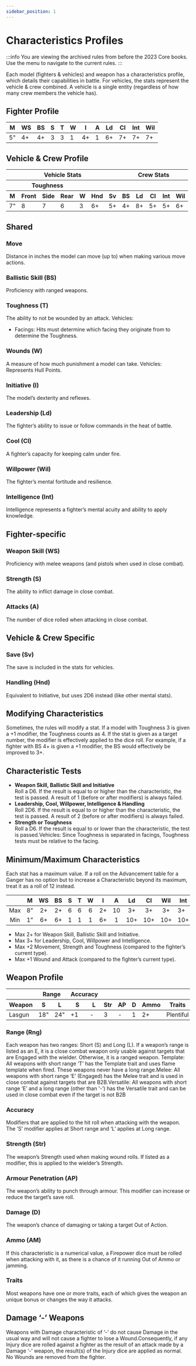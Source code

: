 ```yaml
---
sidebar_position: 1
---
```


# Characteristics Profiles

:::info
You are viewing the archived rules from before the 2023 Core books. Use the menu to navigate to the current rules.
:::

Each model (fighters & vehicles) and weapon has a characteristics profile, which details their capabilities in battle. For vehicles,  the  stats  represent  the  vehicle  &  crew  combined. A  vehicle  is  a  single  entity  (regardless  of  how  many  crew members the vehicle has).

## Fighter Profile

<table>
    <thead>
        <tr>
            <th>M</th>
            <th>WS</th>
            <th>BS</th>
            <th>S</th>
            <th>T</th>
            <th>W</th>
            <th>I</th>
            <th>A</th>
            <th>Ld</th>
            <th>Cl</th>
            <th>Int</th>
            <th>Wil</th>
        </tr>
    </thead>
    <tbody>
        <tr>
            <td>5"</td>
            <td>4+</td>
            <td>4+</td>
            <td>3</td>
            <td>3</td>
            <td>1</td>
            <td>4+</td>
            <td>1</td>
            <td>6+</td>
            <td>7+</td>
            <td>7+</td>
            <td>7+</td>
        </tr>
    </tbody>
</table>

## Vehicle & Crew Profile

<table>
    <thead>
        <tr>
            <th colspan="7">Vehicle Stats</th>
            <th colspan="5">Crew Stats</th>
        </tr>
        <tr>
            <th></th>
            <th colspan="3">Toughness</th>
            <th colspan="3"></th>
            <th colspan="5"></th>
        </tr>
        <tr>
            <th>M</th>
            <th>Front</th>
            <th>Side</th>
            <th>Rear</th>
            <th>W</th>
            <th>Hnd</th>
            <th>Sv</th>
            <th>BS</th>
            <th>Ld</th>
            <th>Cl</th>
            <th>Int</th>
            <th>Wil</th>
        </tr>
    </thead>
    <tbody>
        <tr>
            <td>7"</td>
            <td>8</td>
            <td>7</td>
            <td>6</td>
            <td>3</td>
            <td>6+</td>
            <td>5+</td>
            <td>4+</td>
            <td>8+</td>
            <td>5+</td>
            <td>5+</td>
            <td>6+</td>
        </tr>
    </tbody>
</table>

## Shared

### Move
Distance in inches the model can move (up to) when making various move actions.

### Ballistic Skill (BS)
Proficiency with ranged weapons.

### Toughness (T)
The ability to not be wounded by an attack.
Vehicles:
- Facings: Hits  must  determine  which  facing  they originate from to determine the Toughness.

### Wounds (W)
A measure of how much punishment a model can take.
Vehicles: Represents Hull Points.

### Initiative (I)
The model’s dexterity and reflexes.

### Leadership (Ld)
The fighter’s ability to issue or follow commands in the heat of battle.

### Cool (Cl)
A fighter’s capacity for keeping calm under fire.

### Willpower (Wil)
The fighter’s mental fortitude and resilience.

### Intelligence (Int)
Intelligence represents a fighter’s mental acuity and ability to apply knowledge.

## Fighter-specific

### Weapon Skill (WS)
Proficiency with melee weapons (and pistols when used in close combat).

### Strength (S)
The ability to inflict damage in close combat.

### Attacks (A)
The number of dice rolled when attacking in close combat.

## Vehicle & Crew Specific

### Save (Sv)
The save is included in the stats for vehicles.

### Handling (Hnd)
Equivalent to Initiative, but uses 2D6 instead (like other mental stats).

## Modifying Characteristics
Sometimes,  the  rules  will  modify  a  stat.  If  a  model  with Toughness 3 is given a +1 modifier, the Toughness counts as 4.  If  the  stat  is  given  as  a  target  number,  the  modifier  is effectively  applied  to  the  dice  roll.  For  example,  if  a  fighter with BS 4+ is given a +1 modifier, the BS would effectively be improved to 3+.

## Characteristic Tests

- **Weapon Skill, Ballistic Skill and Initiative**<br />
Roll  a  D6.  If  the  result  is  equal  to  or  higher  than  the characteristic, the test is passed. A result of 1 (before or after modifiers) is always failed.
- **Leadership,  Cool,  Willpower,  Intelligence  & Handling**<br />
Roll  2D6.  If  the  result  is  equal  to  or  higher  than  the characteristic, the test is passed. A result of 2 (before or after modifiers) is always failed.
- **Strength or Toughness**<br />
Roll  a  D6.  If  the  result  is  equal  to  or  lower  than  the characteristic, the test is passed.Vehicles: Since Toughness is separated in facings, Toughness tests must be relative to the facing.

## Minimum/Maximum Characteristics

Each stat has a maximum value. If a roll on the Advancement table for a Ganger has no option but to increase a Characteristic beyond its maximum, treat it as a roll of 12 instead.

|     | M   | WS  | BS  | S   | T   | W   | I   | A   | Ld  | Cl  | Wil | Int |
| :-: | :-: | :-: | :-: | :-: | :-: | :-: | :-: | :-: | :-: | :-: | :-: | --- |
| Max | 8”  | 2+  | 2+  | 6   | 6   | 6   | 2+  | 10  | 3+  | 3+  | 3+  | 3+  |
| Min | 1”  | 6+  | 6+  | 1   | 1   | 1   | 6+  | 1   | 10+ | 10+ | 10+ | 10+ |

- Max 2+ for Weapon Skill, Ballistic Skill and Initiative.
- Max 3+ for Leadership, Cool, Willpower and Intelligence.
- Max +2 Movement, Strength and Toughness (compared to the fighter’s current type).
- Max +1 Wound and Attack (compared to the fighter’s current type).

## Weapon Profile

<table>
    <thead>
        <tr>
            <th></th>
            <th colspan="2">Range</th>
            <th colspan="2">Accuracy</th>
            <th colspan="5"></th>
        </tr>
        <tr>
            <th>Weapon</th>
            <th>S</th>
            <th>L</th>
            <th>S</th>
            <th>L</th>
            <th>Str</th>
            <th>AP</th>
            <th>D</th>
            <th>Ammo</th>
            <th>Traits</th>
        </tr>
    </thead>
    <tbody>
        <tr>
            <td>Lasgun</td>
            <td>18"</td>
            <td>24"</td>
            <td>+1</td>
            <td>-</td>
            <td>3</td>
            <td>-</td>
            <td>1</td>
            <td>2+</td>
            <td>Plentiful</td>
        </tr>
    </tbody>
</table>

### Range (Rng)
Each weapon has two ranges: Short (S) and Long (L). If a weapon’s  range  is  listed  as  an  E,  it  is  a  close  combat weapon only usable against targets that are Engaged with the wielder. Otherwise, it is a ranged weapon. Template: All weapons with short range ‘T’ has the Template trait  and  uses  flame  template  when  fired. These  weapons never have a long range.Melee: All weapons with short range ‘E’ (Engaged) has the Melee trait and is used in close combat against targets that are B2B.Versatile: All weapons with short range ‘E’ and a long range (other  than  ‘-’)  has  the  Versatile  trait  and  can  be  used  in close combat even if the target is not B2B

### Accuracy
Modifiers that are applied to the hit roll when attacking with the weapon. The ‘S’ modifier applies at Short range and ‘L’ applies at Long range.

### Strength (Str)
The  weapon’s  Strength  used  when  making  wound  rolls.  If listed as a modifier, this is applied to the wielder’s Strength.

### Armour Penetration (AP)
The weapon’s ability to punch through armour. This modifier can increase or reduce the target’s save roll.

### Damage (D)
The weapon’s chance of damaging or taking a target Out of Action.

### Ammo (AM)
If this characteristic is a numerical value, a Firepower dice must be rolled when attacking with it, as there is a chance of it running Out of Ammo or jamming.

### Traits
Most weapons have one or more traits, each of which gives the weapon an unique bonus or changes the way it attacks.

## Damage ‘-’ Weapons
Weapons with Damage characteristic of ‘-’ do not cause Damage in the usual way and will not cause a fighter to lose a Wound.Consequently, if any Injury dice are rolled against a fighter as the result of an attack made by a Damage ‘-’ weapon, the result(s)  of  the  Injury  dice  are  applied  as  normal.  No Wounds are removed from the fighter.
